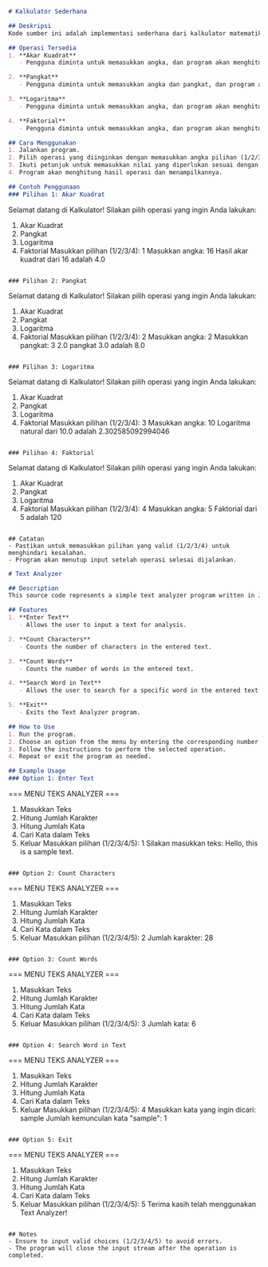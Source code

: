 ```markdown
# Kalkulator Sederhana

## Deskripsi
Kode sumber ini adalah implementasi sederhana dari kalkulator matematika dengan beberapa operasi dasar. Program ini memungkinkan pengguna untuk memilih operasi seperti akar kuadrat, pangkat, logaritma, dan faktorial. Pengguna diminta untuk memasukkan pilihan operasi yang diinginkan, dan program akan meminta masukan tambahan sesuai dengan jenis operasi yang dipilih.

## Operasi Tersedia
1. **Akar Kuadrat**
   - Pengguna diminta untuk memasukkan angka, dan program akan menghitung akar kuadrat dari angka tersebut.

2. **Pangkat**
   - Pengguna diminta untuk memasukkan angka dan pangkat, dan program akan menghitung hasil pangkat dari angka tersebut.

3. **Logaritma**
   - Pengguna diminta untuk memasukkan angka, dan program akan menghitung logaritma natural dari angka tersebut.

4. **Faktorial**
   - Pengguna diminta untuk memasukkan angka, dan program akan menghitung faktorial dari angka tersebut.

## Cara Menggunakan
1. Jalankan program.
2. Pilih operasi yang diinginkan dengan memasukkan angka pilihan (1/2/3/4).
3. Ikuti petunjuk untuk memasukkan nilai yang diperlukan sesuai dengan operasi yang dipilih.
4. Program akan menghitung hasil operasi dan menampilkannya.

## Contoh Penggunaan
### Pilihan 1: Akar Kuadrat
```
Selamat datang di Kalkulator!
Silakan pilih operasi yang ingin Anda lakukan:
1. Akar Kuadrat
2. Pangkat
3. Logaritma
4. Faktorial
Masukkan pilihan (1/2/3/4): 1
Masukkan angka: 16
Hasil akar kuadrat dari 16 adalah 4.0
```

### Pilihan 2: Pangkat
```
Selamat datang di Kalkulator!
Silakan pilih operasi yang ingin Anda lakukan:
1. Akar Kuadrat
2. Pangkat
3. Logaritma
4. Faktorial
Masukkan pilihan (1/2/3/4): 2
Masukkan angka: 2
Masukkan pangkat: 3
2.0 pangkat 3.0 adalah 8.0
```

### Pilihan 3: Logaritma
```
Selamat datang di Kalkulator!
Silakan pilih operasi yang ingin Anda lakukan:
1. Akar Kuadrat
2. Pangkat
3. Logaritma
4. Faktorial
Masukkan pilihan (1/2/3/4): 3
Masukkan angka: 10
Logaritma natural dari 10.0 adalah 2.302585092994046
```

### Pilihan 4: Faktorial
```
Selamat datang di Kalkulator!
Silakan pilih operasi yang ingin Anda lakukan:
1. Akar Kuadrat
2. Pangkat
3. Logaritma
4. Faktorial
Masukkan pilihan (1/2/3/4): 4
Masukkan angka: 5
Faktorial dari 5 adalah 120
```

## Catatan
- Pastikan untuk memasukkan pilihan yang valid (1/2/3/4) untuk menghindari kesalahan.
- Program akan menutup input setelah operasi selesai dijalankan.
```


```markdown
# Text Analyzer

## Description
This source code represents a simple text analyzer program written in Java. The program allows users to perform various operations on a given text, such as counting characters, counting words, searching for a specific word, and exiting the program. The user interacts with the program through a menu-driven interface.

## Features
1. **Enter Text**
   - Allows the user to input a text for analysis.

2. **Count Characters**
   - Counts the number of characters in the entered text.

3. **Count Words**
   - Counts the number of words in the entered text.

4. **Search Word in Text**
   - Allows the user to search for a specific word in the entered text and displays the number of occurrences.

5. **Exit**
   - Exits the Text Analyzer program.

## How to Use
1. Run the program.
2. Choose an option from the menu by entering the corresponding number (1/2/3/4/5).
3. Follow the instructions to perform the selected operation.
4. Repeat or exit the program as needed.

## Example Usage
### Option 1: Enter Text
```
=== MENU TEKS ANALYZER ===
1. Masukkan Teks
2. Hitung Jumlah Karakter
3. Hitung Jumlah Kata
4. Cari Kata dalam Teks
5. Keluar
Masukkan pilihan (1/2/3/4/5): 1
Silakan masukkan teks: Hello, this is a sample text.
```

### Option 2: Count Characters
```
=== MENU TEKS ANALYZER ===
1. Masukkan Teks
2. Hitung Jumlah Karakter
3. Hitung Jumlah Kata
4. Cari Kata dalam Teks
5. Keluar
Masukkan pilihan (1/2/3/4/5): 2
Jumlah karakter: 28
```

### Option 3: Count Words
```
=== MENU TEKS ANALYZER ===
1. Masukkan Teks
2. Hitung Jumlah Karakter
3. Hitung Jumlah Kata
4. Cari Kata dalam Teks
5. Keluar
Masukkan pilihan (1/2/3/4/5): 3
Jumlah kata: 6
```

### Option 4: Search Word in Text
```
=== MENU TEKS ANALYZER ===
1. Masukkan Teks
2. Hitung Jumlah Karakter
3. Hitung Jumlah Kata
4. Cari Kata dalam Teks
5. Keluar
Masukkan pilihan (1/2/3/4/5): 4
Masukkan kata yang ingin dicari: sample
Jumlah kemunculan kata "sample": 1
```

### Option 5: Exit
```
=== MENU TEKS ANALYZER ===
1. Masukkan Teks
2. Hitung Jumlah Karakter
3. Hitung Jumlah Kata
4. Cari Kata dalam Teks
5. Keluar
Masukkan pilihan (1/2/3/4/5): 5
Terima kasih telah menggunakan Text Analyzer!
```

## Notes
- Ensure to input valid choices (1/2/3/4/5) to avoid errors.
- The program will close the input stream after the operation is completed.
```